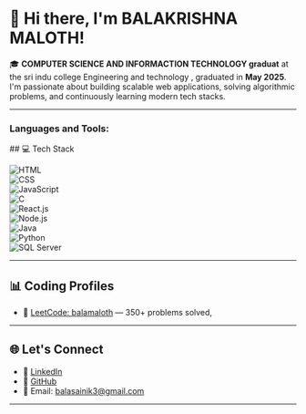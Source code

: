 # 👋 Hi there, I'm BALAKRISHNA MALOTH!

🎓 **COMPUTER SCIENCE AND INFORMACTION TECHNOLOGY graduat** at the sri indu college Engineering and technology , graduated in **May 2025**. I'm passionate about building scalable web applications, solving algorithmic problems, and continuously learning modern tech stacks.

---

<h3 align="left">Languages and Tools:</h3>
## 💻 Tech Stack

![HTML](https://img.shields.io/badge/-HTML5-orange?logo=html5&logoColor=white) <br>
![CSS](https://img.shields.io/badge/-CSS3-blue?logo=css3&logoColor=white) <br>
![JavaScript](https://img.shields.io/badge/-JavaScript-yellow?logo=javascript&logoColor=black) <br>
![C](https://img.shields.io/badge/-C-00599C?logo=c&logoColor=white) <br>
![React.js](https://img.shields.io/badge/-React.js-61DAFB?logo=react&logoColor=black) <br>
![Node.js](https://img.shields.io/badge/-Node.js-339933?logo=node.js&logoColor=white) <br>
![Java](https://img.shields.io/badge/-Java-007396?logo=java&logoColor=white) <br>
![Python](https://img.shields.io/badge/-Python-3776AB?logo=python&logoColor=white) <br>
![SQL Server](https://img.shields.io/badge/-SQL%20Server-CC2927?logo=microsoftsqlserver&logoColor=white)



---

## 📊 Coding Profiles

- 🔹 [LeetCode: balamaloth](https://leetcode.com/u/balamaloth/) — 350+ problems solved, 


---

## 🌐 Let's Connect


- 💼 [LinkedIn](https://www.linkedin.com/in/bala-maloth/)
- 🐙 [GitHub](https://github.com/balamaloth)
- 📧 Email: [balasainik3@gmail.com](mailto:balasainik3@gmail.com)

---
